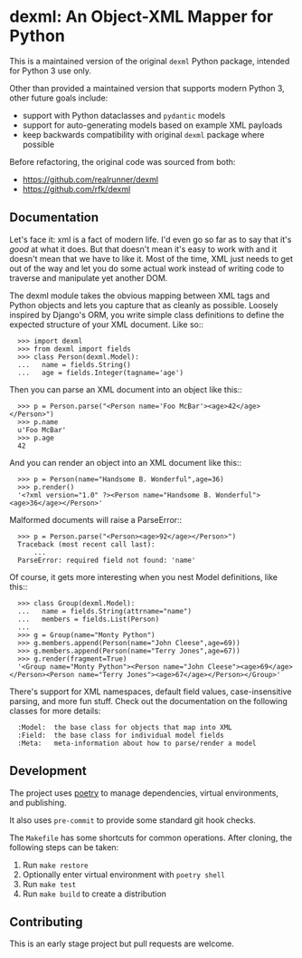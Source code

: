 # dexml: An Object-XML Mapper for Python

This is a maintained version of the original `dexml` Python package, intended for Python 3 use only.

Other than provided a maintained version that supports modern Python 3, other future goals include:
 - support with Python dataclasses and `pydantic` models
 - support for auto-generating models based on example XML payloads
 - keep backwards compatibility with original `dexml` package where possible

Before refactoring, the original code was sourced from both:
 - https://github.com/realrunner/dexml
 - https://github.com/rfk/dexml

## Documentation

Let's face it: xml is a fact of modern life. I'd even go so far as to say
that it's *good* at what it does. But that doesn't mean it's easy to work
with and it doesn't mean that we have to like it. Most of the time, XML
just needs to get out of the way and let you do some actual work instead
of writing code to traverse and manipulate yet another DOM.

The dexml module takes the obvious mapping between XML tags and Python objects
and lets you capture that as cleanly as possible. Loosely inspired by Django's
ORM, you write simple class definitions to define the expected structure of
your XML document. Like so::

```
  >>> import dexml
  >>> from dexml import fields
  >>> class Person(dexml.Model):
  ...   name = fields.String()
  ...   age = fields.Integer(tagname='age')
```

Then you can parse an XML document into an object like this::

```
  >>> p = Person.parse("<Person name='Foo McBar'><age>42</age></Person>")
  >>> p.name
  u'Foo McBar'
  >>> p.age
  42
```

And you can render an object into an XML document like this::

```
  >>> p = Person(name="Handsome B. Wonderful",age=36)
  >>> p.render()
  '<?xml version="1.0" ?><Person name="Handsome B. Wonderful"><age>36</age></Person>'
```

Malformed documents will raise a ParseError::

```
  >>> p = Person.parse("<Person><age>92</age></Person>")
  Traceback (most recent call last):
      ...
  ParseError: required field not found: 'name'
```

Of course, it gets more interesting when you nest Model definitions, like this::

```
  >>> class Group(dexml.Model):
  ...   name = fields.String(attrname="name")
  ...   members = fields.List(Person)
  ...
  >>> g = Group(name="Monty Python")
  >>> g.members.append(Person(name="John Cleese",age=69))
  >>> g.members.append(Person(name="Terry Jones",age=67))
  >>> g.render(fragment=True)
  '<Group name="Monty Python"><Person name="John Cleese"><age>69</age></Person><Person name="Terry Jones"><age>67</age></Person></Group>'
```

There's support for XML namespaces, default field values, case-insensitive
parsing, and more fun stuff. Check out the documentation on the following
classes for more details:

```
  :Model:  the base class for objects that map into XML
  :Field:  the base class for individual model fields
  :Meta:   meta-information about how to parse/render a model
```

## Development

The project uses [poetry](https://python-poetry.org/) to manage dependencies, virtual environments, and publishing.

It also uses `pre-commit` to provide some standard git hook checks.

The `Makefile` has some shortcuts for common operations. After cloning, the following steps can be taken:
1. Run `make restore`
2. Optionally enter virtual environment with `poetry shell`
3. Run `make test`
4. Run `make build` to create a distribution

## Contributing

This is an early stage project but pull requests are welcome.
